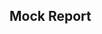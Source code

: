 
## Mock Report

<webui-page-segment>
<webui-input-range label="Record Count" min="5" max="105" step="5" value="5" data-subscribe="mock-report-filter.recordCount:setValue" data-trigger="mock-report-filter.recordCount"></webui-input-range>
</webui-page-segment>

<webui-report label="Results" api="/mock/report" filters="mock-report-filter" sort-column="name" bordered theme="info" sortable="Id,Name,Note" append-columns=":Action:">
<template slot="column" name="action">
    <webui-button theme="danger" start-icon="ban" data-value="{TEMPLATE_ROWDATA}" data-trigger="action-{_ROWID}" title="Call Dialog for {TEMPLATE_NAME}"></webui-button>
    <webui-dialog-action title="Action {TEMPLATE_NAME}" data-subscribe="action-{_ROWID}">
        <template>
            <webui-page-segment>
                This is an example dialog for {TEMPLATE_NAME}.
            </webui-page-segment>
            <webui-code label="Row Data">{TEMPLATE_ROWDATA}</webui-code>
        </template>
    </webui-dialog-action>
</template>
</webui-report>
